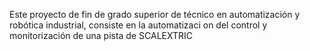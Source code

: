 Este proyecto de fin de grado superior de técnico en automatización y robótica industrial, consiste en la automatizaci
on del control y monitorización de una pista de SCALEXTRIC
